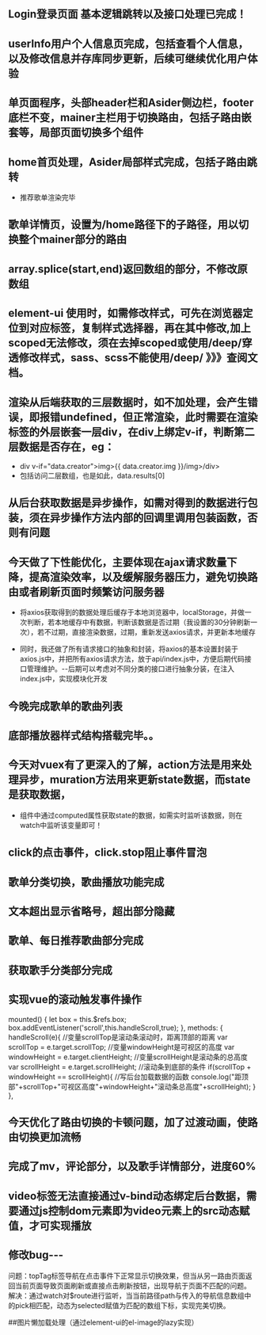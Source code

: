 ## Login登录页面 基本逻辑跳转以及接口处理已完成！

## userInfo用户个人信息页完成，包括查看个人信息，以及修改信息并存库同步更新，后续可继续优化用户体验

## 单页面程序，头部header栏和Asider侧边栏，footer底栏不变，mainer主栏用于切换路由，包括子路由嵌套等，局部页面切换多个组件

## home首页处理，Asider局部样式完成，包括子路由跳转
+ 推荐歌单渲染完毕

## 歌单详情页，设置为/home路径下的子路径，用以切换整个mainer部分的路由

## array.splice(start,end)返回数组的部分，不修改原数组

## element-ui 使用时，如需修改样式，可先在浏览器定位到对应标签，复制样式选择器，再在其中修改,加上scoped无法修改，须在去掉scoped或使用/deep/穿透修改样式，sass、scss不能使用/deep/ 》》》查阅文档。

## 渲染从后端获取的三层数据时，如不加处理，会产生错误，即报错undefined，但正常渲染，此时需要在渲染标签的外层嵌套一层div，在div上绑定v-if，判断第二层数据是否存在，eg：
+ div v-if="data.creator">img>{{ data.creator.img }}/img>/div>
+ 包括访问二层数组，也是如此，data.results[0]

## 从后台获取数据是异步操作，如需对得到的数据进行包装，须在异步操作方法内部的回调里调用包装函数，否则有问题

## 今天做了下性能优化，主要体现在ajax请求数量下降，提高渲染效率，以及缓解服务器压力，避免切换路由或者刷新页面时频繁访问服务器
+ 将axios获取得到的数据处理后缓存于本地浏览器中，localStorage，并做一次判断，若本地缓存中有数据，判断该数据是否过期（我设置的30分钟刷新一次），若不过期，直接渲染数据，过期，重新发送axios请求，并更新本地缓存
- 同时，我还做了所有请求接口的抽象和封装，将axios的基本设置封装于axios.js中，并把所有axios请求方法，放于api/index.js中，方便后期代码接口管理维护。--后期可以考虑对不同分类的接口进行抽象分装，在注入index.js中，实现模块化开发

## 今晚完成歌单的歌曲列表

## 底部播放器样式结构搭载完毕。。

## 今天对vuex有了更深入的了解，action方法是用来处理异步，muration方法用来更新state数据，而state是获取数据，
+ 组件中通过computed属性获取state的数据，如需实时监听该数据，则在watch中监听该变量即可！

## click的点击事件，click.stop阻止事件冒泡

## 歌单分类切换，歌曲播放功能完成

## 文本超出显示省略号，超出部分隐藏

## 歌单、每日推荐歌曲部分完成

## 获取歌手分类部分完成

## 实现vue的滚动触发事件操作
mounted() {
    let box = this.$refs.box;
    box.addEventListener('scroll',this.handleScroll,true);
 },
methods: {
    handleScroll(e){
      //变量scrollTop是滚动条滚动时，距离顶部的距离
      var scrollTop = e.target.scrollTop;
      //变量windowHeight是可视区的高度
      var windowHeight = e.target.clientHeight;
      //变量scrollHeight是滚动条的总高度
           var scrollHeight = e.target.scrollHeight;
      //滚动条到底部的条件
      if(scrollTop + windowHeight == scrollHeight){
        //写后台加载数据的函数
           console.log("距顶部"+scrollTop+"可视区高度"+windowHeight+"滚动条总高度"+scrollHeight);
      }
    },
## 今天优化了路由切换的卡顿问题，加了过渡动画，使路由切换更加流畅

## 完成了mv，评论部分，以及歌手详情部分，进度60%

## video标签无法直接通过v-bind动态绑定后台数据，需要通过js控制dom元素即为video元素上的src动态赋值，才可实现播放

## 修改bug---

   问题：topTag标签导航在点击事件下正常显示切换效果，但当从另一路由页面返回当前页面导致页面刷新或直接点击刷新按钮，出现导航于页面不匹配的问题。
   解决：通过watch对$route进行监听，当当前路径path与传入的导航信息数组中的pick相匹配，动态为selected赋值为匹配的数组下标，实现完美切换。

   ##图片懒加载处理（通过element-ui的el-image的lazy实现）
